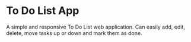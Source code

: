﻿# To Do List App
A simple and responsive To Do List web application. Can easily add, edit, delete, move tasks up or down and mark them as done.
